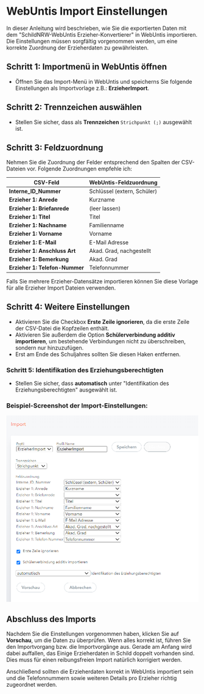 # WebUntis Import Einstellungen

In dieser Anleitung wird beschrieben, wie Sie die exportierten Daten mit dem "SchildNRW-WebUntis Erzieher-Konvertierer" in WebUntis importieren. Die Einstellungen müssen sorgfältig vorgenommen werden, um eine korrekte Zuordnung der Erzieherdaten zu gewährleisten.

## Schritt 1: Importmenü in WebUntis öffnen
- Öffnen Sie das Import-Menü in WebUntis und speicherns Sie folgende Einstellungen als Importvorlage z.B.: **ErzieherImport**.

## Schritt 2: Trennzeichen auswählen
- Stellen Sie sicher, dass als **Trennzeichen** `Strichpunkt (;)` ausgewählt ist.

## Schritt 3: Feldzuordnung
Nehmen Sie die Zuordnung der Felder entsprechend den Spalten der CSV-Dateien vor. Folgende Zuordnungen empfehle ich:

| CSV-Feld                      | WebUntis-Feldzuordnung           |
|-------------------------------|----------------------------------|
| **Interne_ID_Nummer**         | Schlüssel (extern, Schüler)      |
| **Erzieher 1: Anrede**        | Kurzname                         |
| **Erzieher 1: Briefanrede**   | (leer lassen)                    |
| **Erzieher 1: Titel**         | Titel                            |
| **Erzieher 1: Nachname**      | Familienname                     |
| **Erzieher 1: Vorname**       | Vorname                          |
| **Erzieher 1: E-Mail**        | E-Mail Adresse                   |
| **Erzieher 1: Anschluss Art** | Akad. Grad, nachgestellt         |
| **Erzieher 1: Bemerkung**     | Akad. Grad                       |
| **Erzieher 1: Telefon-Nummer**| Telefonnummer                    |

Falls Sie mehrere Erzieher-Datensätze importieren können Sie diese Vorlage für alle Erzieher Import Dateien verwenden.

## Schritt 4: Weitere Einstellungen
- Aktivieren Sie die Checkbox **Erste Zeile ignorieren**, da die erste Zeile der CSV-Datei die Kopfzeilen enthält.
- Aktivieren Sie außerdem die Option **Schülerverbindung additiv importieren**, um bestehende Verbindungen nicht zu überschreiben, sondern nur hinzuzufügen.
- Erst am Ende des Schuljahres sollten Sie diesen Haken entfernen.

### Schritt 5: Identifikation des Erziehungsberechtigten
- Stellen Sie sicher, dass **automatisch** unter "Identifikation des Erziehungsberechtigten" ausgewählt ist.

### Beispiel-Screenshot der Import-Einstellungen:
![WebUntis Import Einstellungen](F3.png)

## Abschluss des Imports
Nachdem Sie die Einstellungen vorgenommen haben, klicken Sie auf **Vorschau**, um die Daten zu überprüfen. Wenn alles korrekt ist, führen Sie den Importvorgang bzw. die Importvorgänge aus.
Gerade am Anfang wird dabei auffallen, das Einige Erzieherdaten in Schild doppelt vorhanden sind. Dies muss für einen reibungsfreien Import natürlich korrigiert werden. 

Anschließend sollten die Erzieherdaten korrekt in WebUntis importiert sein und die Telefonnummern sowie weiteren Details pro Erzieher richtig zugeordnet werden.

